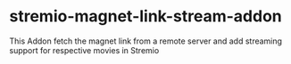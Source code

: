 # stremio-magnet-link-stream-addon
This Addon fetch the magnet link from a remote server and add streaming support for respective movies in Stremio
